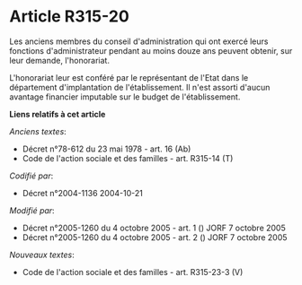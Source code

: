 # Article R315-20

Les anciens membres du conseil d'administration qui ont exercé leurs fonctions d'administrateur pendant au moins douze ans
peuvent obtenir, sur leur demande, l'honorariat.

L'honorariat leur est conféré par le représentant de l'Etat dans le département d'implantation de l'établissement. Il n'est
assorti d'aucun avantage financier imputable sur le budget de l'établissement.

**Liens relatifs à cet article**

_Anciens textes_:

  - Décret n°78-612 du 23 mai 1978 - art. 16 (Ab)
  - Code de l'action sociale et des familles - art. R315-14 (T)

_Codifié par_:

  - Décret n°2004-1136 2004-10-21

_Modifié par_:

  - Décret n°2005-1260 du 4 octobre 2005 - art. 1 () JORF 7 octobre 2005
  - Décret n°2005-1260 du 4 octobre 2005 - art. 2 () JORF 7 octobre 2005

_Nouveaux textes_:

  - Code de l'action sociale et des familles - art. R315-23-3 (V)
